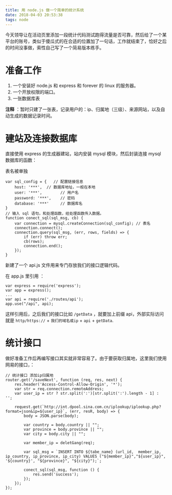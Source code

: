```yaml
---
title: 用 node.js 做一个简单的统计系统
date: 2018-04-03 20:53:38
tags: node
---
```


今天领导让在活动页里添加一段统计代码测试跑得流量是否可靠，然后给了一个某平台的账号，类似于傻瓜式的在合适的位置加了一句话，工作就结束了，恰好之后的时间没事做，索性自己写了一个简易版本练手。

<!-- more -->

# 准备工作

1. 一个安装好 node.js 和 express 和 forever 的 linux 的服务器。  
2. 一个开放权限的端口。  
3. 一张数据库表

**注释** ：暂时只建了一张表，记录用户的：ip、归属地（三级）、来源网站，以及自动生成的数据记录时间。

# 建站及连接数据库

直接使用 express 的生成器建站，站内安装 mysql 模块，然后封装连接 mysql 数据库的函数：

表名被单独

```
var sql_config = {   // 配置链接信息
    host: '***',  // 数据库地址，一般在本地
    user: '***',        // 用户名
    password: '***',    // 密码
    database: '***'     // 数据库名
}
// 输入 sql 语句，和处理函数，给处理函数传入数据。
function conect_sql(sql_msg, cb) {
    var connection = mysql.createConnection(sql_config); // 表名
    connection.connect();
    connection.query(sql_msg, (err, rows, fields) => {
        if (err) throw err;
        cb(rows);
        connection.end();
    });
}
```

新建了一个 api.js 文件用来专门存放我们的接口逻辑代码。

在 app.js 里引用 ： 

```
var express = require('express');
var app = express();
...
var api = require('./routes/api');
app.use("/api", api);

```

这样引用后，之后我们的接口比如 `/getData` ，就要加上前缀 api，外部实际访问就是 `http/https://` + `我们的域名或ip` + `api` + `getData`.

# 统计接口

做好准备工作后再编写接口其实就非常容易了。由于要获取归属地，这里我们使用网易的接口，：

```
// 统计接口 添加ip归属地
router.get('/saveNext', function (req, res, next) {
    res.header('Access-Control-Allow-Origin', '*');
    var str = req.connection.remoteAddress;
    var user_ip = str ? str.split(':')[str.split(':').length - 1] : '';

    request.get(`http://int.dpool.sina.com.cn/iplookup/iplookup.php?format=json&ip=${user_ip}`, (err, resR, body) => {
        body = JSON.parse(body);

        var country = body.country || "";
        var province = body.province || "";
        var city = body.city || ""; 

        var member_ip = deletGang(req);

        var sql_msg = `INSERT INTO ${tabe_name} (url_id,  member_ip, ip_country, ip_province, ip_city) VALUES ("${member_ip}","${user_ip}", '${country}', "${province}", "${city}");`;

        conect_sql(sql_msg, function () {
            res.send('success');
        });
    });
});
```